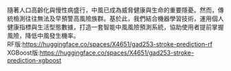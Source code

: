 隨著人口高齡化與慢性病盛行，中風已成為威脅健康與生命的重要隱憂。然而，傳統檢測往往無法及早預警高風險族群。基於此，我們結合機器學習技術，運用個人健康指標與生活型態數據，打造一套智能中風風險預測系統，協助使用者提前掌握風險，降低中風發生機率。  
RF版:https://huggingface.co/spaces/X4651/gad253-stroke-prediction-rf  
XGBoost版:https://huggingface.co/spaces/X4651/gad253-stroke-prediction-xgboost
